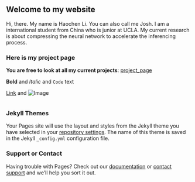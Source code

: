 ## Welcome to my website

Hi, there. My name is Haochen Li. You can also call me Josh. I am a international student from China who is junior at UCLA. My current research is about compressing the neural network to accelerate the inferencing process. 


### Here is my project page 
**You are free to look at all my current projects**: [project_page](https://github.com/jojojoshuali)



**Bold** and _Italic_ and `Code` text

[Link](url) and ![Image](src)
```markdown
```


### Jekyll Themes

Your Pages site will use the layout and styles from the Jekyll theme you have selected in your [repository settings](https://github.com/jojojoshuali/mywebsite/settings). The name of this theme is saved in the Jekyll `_config.yml` configuration file.

### Support or Contact

Having trouble with Pages? Check out our [documentation](https://help.github.com/categories/github-pages-basics/) or [contact support](https://github.com/contact) and we’ll help you sort it out.
